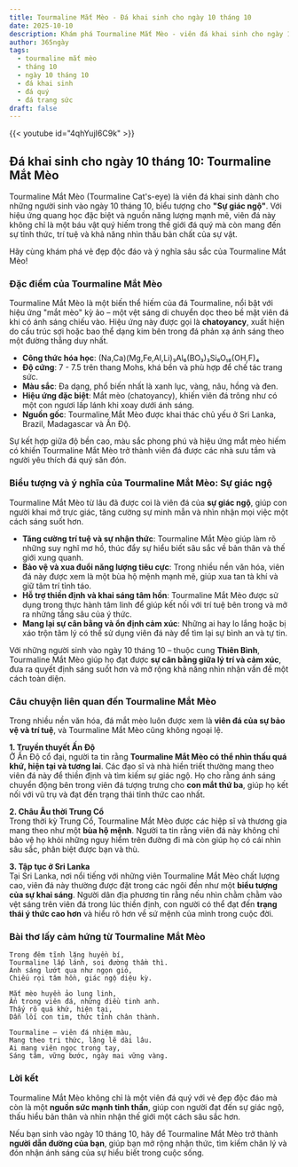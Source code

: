 ```yaml
---
title: Tourmaline Mắt Mèo - Đá khai sinh cho ngày 10 tháng 10
date: 2025-10-10
description: Khám phá Tourmaline Mắt Mèo - viên đá khai sinh cho ngày 10 tháng 10, biểu tượng của Sự giác ngộ. Cùng tìm hiểu ý nghĩa sâu sắc của viên đá độc đáo này.
author: 365ngày
tags:
  - tourmaline mắt mèo
  - tháng 10
  - ngày 10 tháng 10
  - đá khai sinh
  - đá quý
  - đá trang sức
draft: false
---
```


{{< youtube id="4qhYujI6C9k" >}}

## Đá khai sinh cho ngày 10 tháng 10: Tourmaline Mắt Mèo

Tourmaline Mắt Mèo (Tourmaline Cat's-eye) là viên đá khai sinh dành cho những người sinh vào ngày 10 tháng 10, biểu tượng cho **"Sự giác ngộ"**. Với hiệu ứng quang học đặc biệt và nguồn năng lượng mạnh mẽ, viên đá này không chỉ là một báu vật quý hiếm trong thế giới đá quý mà còn mang đến sự tỉnh thức, trí tuệ và khả năng nhìn thấu bản chất của sự vật.

Hãy cùng khám phá vẻ đẹp độc đáo và ý nghĩa sâu sắc của Tourmaline Mắt Mèo!

### Đặc điểm của Tourmaline Mắt Mèo

Tourmaline Mắt Mèo là một biến thể hiếm của đá Tourmaline, nổi bật với hiệu ứng "mắt mèo" kỳ ảo – một vệt sáng di chuyển dọc theo bề mặt viên đá khi có ánh sáng chiếu vào. Hiệu ứng này được gọi là **chatoyancy**, xuất hiện do cấu trúc sợi hoặc bao thể dạng kim bên trong đá phản xạ ánh sáng theo một đường thẳng duy nhất.

- **Công thức hóa học**: (Na,Ca)(Mg,Fe,Al,Li)₃Al₆(BO₃)₃Si₆O₁₈(OH,F)₄
- **Độ cứng**: 7 - 7.5 trên thang Mohs, khá bền và phù hợp để chế tác trang sức.
- **Màu sắc**: Đa dạng, phổ biến nhất là xanh lục, vàng, nâu, hồng và đen.
- **Hiệu ứng đặc biệt**: Mắt mèo (chatoyancy), khiến viên đá trông như có một con ngươi lấp lánh khi xoay dưới ánh sáng.
- **Nguồn gốc**: Tourmaline Mắt Mèo được khai thác chủ yếu ở Sri Lanka, Brazil, Madagascar và Ấn Độ.

Sự kết hợp giữa độ bền cao, màu sắc phong phú và hiệu ứng mắt mèo hiếm có khiến Tourmaline Mắt Mèo trở thành viên đá được các nhà sưu tầm và người yêu thích đá quý săn đón.

### Biểu tượng và ý nghĩa của Tourmaline Mắt Mèo: Sự giác ngộ

Tourmaline Mắt Mèo từ lâu đã được coi là viên đá của **sự giác ngộ**, giúp con người khai mở trực giác, tăng cường sự minh mẫn và nhìn nhận mọi việc một cách sáng suốt hơn.

- **Tăng cường trí tuệ và sự nhận thức**: Tourmaline Mắt Mèo giúp làm rõ những suy nghĩ mơ hồ, thúc đẩy sự hiểu biết sâu sắc về bản thân và thế giới xung quanh.
- **Bảo vệ và xua đuổi năng lượng tiêu cực**: Trong nhiều nền văn hóa, viên đá này được xem là một bùa hộ mệnh mạnh mẽ, giúp xua tan tà khí và giữ tâm trí tỉnh táo.
- **Hỗ trợ thiền định và khai sáng tâm hồn**: Tourmaline Mắt Mèo được sử dụng trong thực hành tâm linh để giúp kết nối với trí tuệ bên trong và mở ra những tầng sâu của ý thức.
- **Mang lại sự cân bằng và ổn định cảm xúc**: Những ai hay lo lắng hoặc bị xáo trộn tâm lý có thể sử dụng viên đá này để tìm lại sự bình an và tự tin.

Với những người sinh vào ngày 10 tháng 10 – thuộc cung **Thiên Bình**, Tourmaline Mắt Mèo giúp họ đạt được **sự cân bằng giữa lý trí và cảm xúc**, đưa ra quyết định sáng suốt hơn và mở rộng khả năng nhìn nhận vấn đề một cách toàn diện.

### Câu chuyện liên quan đến Tourmaline Mắt Mèo

Trong nhiều nền văn hóa, đá mắt mèo luôn được xem là **viên đá của sự bảo vệ và trí tuệ**, và Tourmaline Mắt Mèo cũng không ngoại lệ.

**1. Truyền thuyết Ấn Độ**  
Ở Ấn Độ cổ đại, người ta tin rằng **Tourmaline Mắt Mèo có thể nhìn thấu quá khứ, hiện tại và tương lai**. Các đạo sĩ và nhà hiền triết thường mang theo viên đá này để thiền định và tìm kiếm sự giác ngộ. Họ cho rằng ánh sáng chuyển động bên trong viên đá tượng trưng cho **con mắt thứ ba**, giúp họ kết nối với vũ trụ và đạt đến trạng thái tỉnh thức cao nhất.

**2. Châu Âu thời Trung Cổ**  
Trong thời kỳ Trung Cổ, Tourmaline Mắt Mèo được các hiệp sĩ và thương gia mang theo như một **bùa hộ mệnh**. Người ta tin rằng viên đá này không chỉ bảo vệ họ khỏi những nguy hiểm trên đường đi mà còn giúp họ có cái nhìn sâu sắc, phân biệt được bạn và thù.

**3. Tập tục ở Sri Lanka**  
Tại Sri Lanka, nơi nổi tiếng với những viên Tourmaline Mắt Mèo chất lượng cao, viên đá này thường được đặt trong các ngôi đền như một **biểu tượng của sự khai sáng**. Người dân địa phương tin rằng nếu nhìn chằm chằm vào vệt sáng trên viên đá trong lúc thiền định, con người có thể đạt đến **trạng thái ý thức cao hơn** và hiểu rõ hơn về sứ mệnh của mình trong cuộc đời.

### Bài thơ lấy cảm hứng từ Tourmaline Mắt Mèo

```
Trong đêm tĩnh lặng huyền bí,  
Tourmaline lấp lánh, soi đường thầm thì.  
Ánh sáng lướt qua như ngọn gió,  
Chiếu rọi tâm hồn, giác ngộ diệu kỳ.  

Mắt mèo huyền ảo lung linh,  
Ẩn trong viên đá, những điều tinh anh.  
Thấy rõ quá khứ, hiện tại,  
Dẫn lối con tim, thức tỉnh chân thành.  

Tourmaline – viên đá nhiệm màu,  
Mang theo tri thức, lặng lẽ dài lâu.  
Ai mang viên ngọc trong tay,  
Sáng tâm, vững bước, ngày mai vững vàng.  
```

### Lời kết

Tourmaline Mắt Mèo không chỉ là một viên đá quý với vẻ đẹp độc đáo mà còn là một **nguồn sức mạnh tinh thần**, giúp con người đạt đến sự giác ngộ, thấu hiểu bản thân và nhìn nhận thế giới một cách sâu sắc hơn.

Nếu bạn sinh vào ngày 10 tháng 10, hãy để Tourmaline Mắt Mèo trở thành **người dẫn đường của bạn**, giúp bạn mở rộng nhận thức, tìm kiếm chân lý và đón nhận ánh sáng của sự hiểu biết trong cuộc sống.